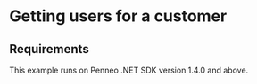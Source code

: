 # Getting users for a customer

## Requirements

This example runs on Penneo .NET SDK version 1.4.0 and above.
